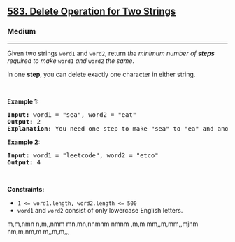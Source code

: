 <h2><a href="https://leetcode.com/problems/delete-operation-for-two-strings/">583. Delete Operation for Two Strings</a></h2><h3>Medium</h3><hr><div><p>Given two strings <code>word1</code> and <code>word2</code>, return <em>the minimum number of <strong>steps</strong> required to make</em> <code>word1</code> <em>and</em> <code>word2</code> <em>the same</em>.</p>

<p>In one <strong>step</strong>, you can delete exactly one character in either string.</p>

<p>&nbsp;</p>
<p><strong>Example 1:</strong></p>

<pre><strong>Input:</strong> word1 = "sea", word2 = "eat"
<strong>Output:</strong> 2
<strong>Explanation:</strong> You need one step to make "sea" to "ea" and another step to make "eat" to "ea".
</pre>

<p><strong>Example 2:</strong></p>

<pre><strong>Input:</strong> word1 = "leetcode", word2 = "etco"
<strong>Output:</strong> 4
</pre>

<p>&nbsp;</p>
<p><strong>Constraints:</strong></p>

<ul>
	<li><code>1 &lt;= word1.length, word2.length &lt;= 500</code></li>
	<li><code>word1</code> and <code>word2</code> consist of only lowercase English letters.</li>
</ul>
</div>







m,m,nmn
n,m,,nmm
mn,mn,nnmnm
nmnm
,m,m
mm,,m,mm,,mjnm
nm,m,nm,m
m,,m,m,,,
